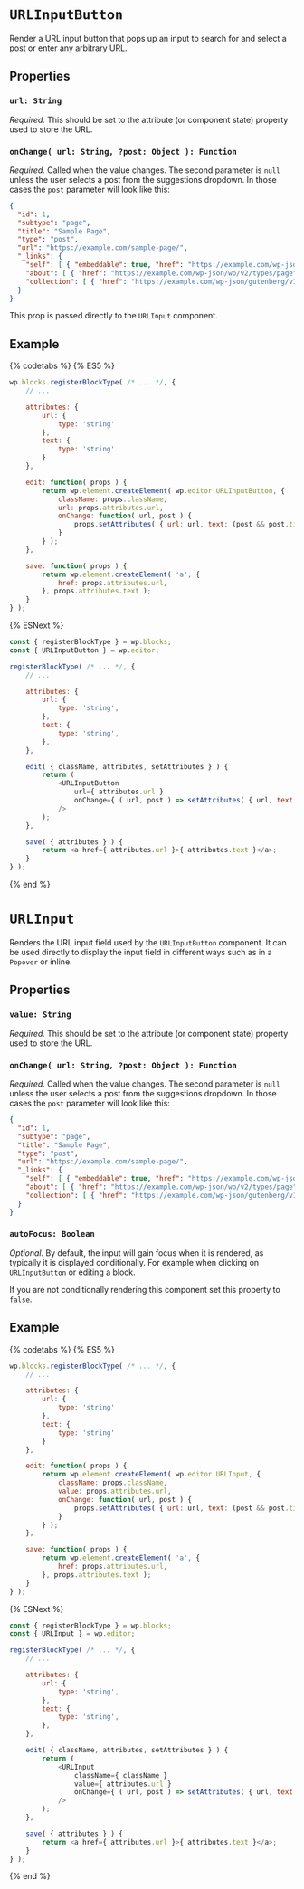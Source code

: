 # `URLInputButton`

Render a URL input button that pops up an input to search for and select a post or enter any arbitrary URL.

## Properties

### `url: String`

*Required.* This should be set to the attribute (or component state) property used to store the URL.

### `onChange( url: String, ?post: Object ): Function`

*Required.* Called when the value changes. The second parameter is `null` unless the user selects a post from the suggestions dropdown. In those cases the `post` parameter will look like this:

```json
{
  "id": 1,
  "subtype": "page",
  "title": "Sample Page",
  "type": "post",
  "url": "https://example.com/sample-page/",
  "_links": {
    "self": [ { "embeddable": true, "href": "https://example.com/wp-json/wp/v2/pages/1" } ],
    "about": [ { "href": "https://example.com/wp-json/wp/v2/types/page" } ],
    "collection": [ { "href": "https://example.com/wp-json/gutenberg/v1/search" } ]
  }
}
```

This prop is passed directly to the `URLInput` component.

## Example

{% codetabs %}
{% ES5 %}
```js
wp.blocks.registerBlockType( /* ... */, {
	// ...

	attributes: {
		url: {
			type: 'string'
		},
		text: {
			type: 'string'
		}
	},

	edit: function( props ) {
		return wp.element.createElement( wp.editor.URLInputButton, {
			className: props.className,
			url: props.attributes.url,
			onChange: function( url, post ) {
				props.setAttributes( { url: url, text: (post && post.title) || 'Click here' } );
			}
		} );
	},

	save: function( props ) {
		return wp.element.createElement( 'a', {
			href: props.attributes.url,
		}, props.attributes.text );
	}
} );
```
{% ESNext %}
```js
const { registerBlockType } = wp.blocks;
const { URLInputButton } = wp.editor;

registerBlockType( /* ... */, {
	// ...

	attributes: {
		url: {
			type: 'string',
		},
		text: {
			type: 'string',
		},
	},

	edit( { className, attributes, setAttributes } ) {
		return (
			<URLInputButton
				url={ attributes.url }
				onChange={ ( url, post ) => setAttributes( { url, text: (post && post.title) || 'Click here' } ) }
			/>
		);
	},

	save( { attributes } ) {
		return <a href={ attributes.url }>{ attributes.text }</a>;
	}
} );
```
{% end %}

# `URLInput`

Renders the URL input field used by the `URLInputButton` component. It can be used directly to display the input field in different ways such as in a `Popover` or inline.

## Properties

### `value: String`

*Required.* This should be set to the attribute (or component state) property used to store the URL.

### `onChange( url: String, ?post: Object ): Function`

*Required.* Called when the value changes. The second parameter is `null` unless the user selects a post from the suggestions dropdown. In those cases the `post` parameter will look like this:

```json
{
  "id": 1,
  "subtype": "page",
  "title": "Sample Page",
  "type": "post",
  "url": "https://example.com/sample-page/",
  "_links": {
    "self": [ { "embeddable": true, "href": "https://example.com/wp-json/wp/v2/pages/1" } ],
    "about": [ { "href": "https://example.com/wp-json/wp/v2/types/page" } ],
    "collection": [ { "href": "https://example.com/wp-json/gutenberg/v1/search" } ]
  }
}
```

### `autoFocus: Boolean`

*Optional.* By default, the input will gain focus when it is rendered, as typically it is displayed conditionally. For example when clicking on `URLInputButton` or editing a block.

If you are not conditionally rendering this component set this property to `false`.

## Example

{% codetabs %}
{% ES5 %}
```js
wp.blocks.registerBlockType( /* ... */, {
	// ...

	attributes: {
		url: {
			type: 'string'
		},
		text: {
			type: 'string'
		}
	},

	edit: function( props ) {
		return wp.element.createElement( wp.editor.URLInput, {
			className: props.className,
			value: props.attributes.url,
			onChange: function( url, post ) {
				props.setAttributes( { url: url, text: (post && post.title) || 'Click here' } );
			}
		} );
	},

	save: function( props ) {
		return wp.element.createElement( 'a', {
			href: props.attributes.url,
		}, props.attributes.text );
	}
} );
```
{% ESNext %}
```js
const { registerBlockType } = wp.blocks;
const { URLInput } = wp.editor;

registerBlockType( /* ... */, {
	// ...

	attributes: {
		url: {
			type: 'string',
		},
		text: {
			type: 'string',
		},
	},

	edit( { className, attributes, setAttributes } ) {
		return (
			<URLInput
				className={ className }
				value={ attributes.url }
				onChange={ ( url, post ) => setAttributes( { url, text: (post && post.title) || 'Click here' } ) }
			/>
		);
	},

	save( { attributes } ) {
		return <a href={ attributes.url }>{ attributes.text }</a>;
	}
} );
```
{% end %}
